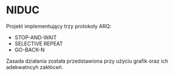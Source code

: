 # NIDUC

Projekt implementujący trzy protokoły ARQ:
- STOP-AND-WAIT
- SELECTIVE REPEAT
- GO-BACK-N

Zasada działania została przedstawiona przy użyciu grafik oraz ich adekwatncyh zakłóceń.
